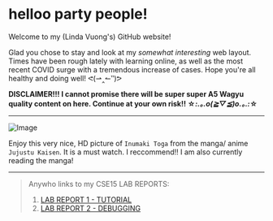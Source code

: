 # **helloo party people!**

Welcome to my (Linda Vuong's) GitHub website! 

Glad you chose to stay and look at my *somewhat interesting* web layout. Times have been rough lately with learning online, as well as the most recent COVID surge with a tremendous increase of cases. Hope you're all healthy and doing well! ᕙ(⇀‸↼‶)ᕗ

  **DISCLAIMER!!! I cannot promise there will be super super A5 Wagyu quality content on here. Continue at your own risk!! ☆*:.｡.o(≧▽≦)o.｡.:*☆**
  
  --- 
  ![Image](https://i0.wp.com/pbs.twimg.com/media/E2aDn5KXIAU337Z.jpg)


Enjoy this very nice, HD picture of `Inumaki Toga` from the manga/ anime `Jujustu Kaisen`. It is a must watch. I reccommend!! I am also currently reading the manga!

  --- 
  
  > Anywho links to my CSE15 LAB REPORTS: 
  >  1. [LAB REPORT 1 - TUTORIAL ](https://lhvuong11.github.io/cse15L-lab-reports/lab-report-1-week-2.html)
  > 2. [LAB REPORT 2 - DEBUGGING ](https://lhvuong11.github.io/cse15L-lab-reports/lab-report-2-week-4.html)
  
